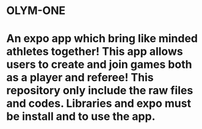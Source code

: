 # OLYM-ONE
# An expo app which bring like minded athletes together! This app allows users to create and join games both as a player and referee! This repository only include the raw files and codes. Libraries and expo must be install and to use the app.
